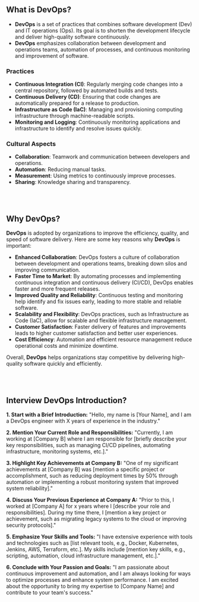 ## What is DevOps?

- **DevOps** is a set of practices that combines software development (Dev) and IT operations (Ops). Its goal is to shorten the development lifecycle and deliver high-quality software continuously.
- **DevOps** emphasizes collaboration between development and operations teams, automation of processes, and continuous monitoring and improvement of software.

### Practices

- **Continuous Integration (CI)**: Regularly merging code changes into a central repository, followed by automated builds and tests.
- **Continuous Delivery (CD)**: Ensuring that code changes are automatically prepared for a release to production.
- **Infrastructure as Code (IaC)**: Managing and provisioning computing infrastructure through machine-readable scripts.
- **Monitoring and Logging**: Continuously monitoring applications and infrastructure to identify and resolve issues quickly.

### Cultural Aspects

- **Collaboration**: Teamwork and communication between developers and operations.
- **Automation**: Reducing manual tasks.
- **Measurement**: Using metrics to continuously improve processes.
- **Sharing**: Knowledge sharing and transparency.

<br><br>

## Why DevOps?

**DevOps** is adopted by organizations to improve the efficiency, quality, and speed of software delivery. Here are some key reasons why **DevOps** is important:

- **Enhanced Collaboration**: DevOps fosters a culture of collaboration between development and operations teams, breaking down silos and improving communication.
- **Faster Time to Market**: By automating processes and implementing continuous integration and continuous delivery (CI/CD), DevOps enables faster and more frequent releases.
- **Improved Quality and Reliability**: Continuous testing and monitoring help identify and fix issues early, leading to more stable and reliable software.
- **Scalability and Flexibility**: DevOps practices, such as Infrastructure as Code (IaC), allow for scalable and flexible infrastructure management.
- **Customer Satisfaction**: Faster delivery of features and improvements leads to higher customer satisfaction and better user experiences.
- **Cost Efficiency**: Automation and efficient resource management reduce operational costs and minimize downtime.

Overall, **DevOps** helps organizations stay competitive by delivering high-quality software quickly and efficiently.

<br><br>

## Interview DevOps Introduction?

**1. Start with a Brief Introduction:**
"Hello, my name is [Your Name], and I am a DevOps engineer with X years of experience in the industry."

**2. Mention Your Current Role and Responsibilities:**
"Currently, I am working at [Company B] where I am responsible for [briefly describe your key responsibilities, such as managing CI/CD pipelines, automating infrastructure, monitoring systems, etc.]."

**3. Highlight Key Achievements at Company B:**
"One of my significant achievements at [Company B] was [mention a specific project or accomplishment, such as reducing deployment times by 50% through automation or implementing a robust monitoring system that improved system reliability]."

**4. Discuss Your Previous Experience at Company A:**
"Prior to this, I worked at [Company A] for x years where I [describe your role and responsibilities]. During my time there, I [mention a key project or achievement, such as migrating legacy systems to the cloud or improving security protocols]."

**5. Emphasize Your Skills and Tools:**
"I have extensive experience with tools and technologies such as [list relevant tools, e.g., Docker, Kubernetes, Jenkins, AWS, Terraform, etc.]. My skills include [mention key skills, e.g., scripting, automation, cloud infrastructure management, etc.]."

**6. Conclude with Your Passion and Goals:**
"I am passionate about continuous improvement and automation, and I am always looking for ways to optimize processes and enhance system performance. I am excited about the opportunity to bring my expertise to [Company Name] and contribute to your team's success."

